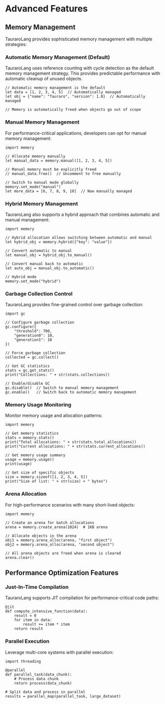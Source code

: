 # Advanced Features

## Memory Management

TauraroLang provides sophisticated memory management with multiple strategies:

### Automatic Memory Management (Default)

TauraroLang uses reference counting with cycle detection as the default memory management strategy. This provides predictable performance with automatic cleanup of unused objects.

```tauraro
// Automatic memory management is the default
let data = [1, 2, 3, 4, 5]  // Automatically managed
let obj = {"name": "Tauraro", "version": 1.0}  // Automatically managed

// Memory is automatically freed when objects go out of scope
```

### Manual Memory Management

For performance-critical applications, developers can opt for manual memory management:

```tauraro
import memory

// Allocate memory manually
let manual_data = memory.manual([1, 2, 3, 4, 5])

// Manual memory must be explicitly freed
// manual_data.free()  // Uncomment to free manually

// Switch to manual mode globally
memory.set_mode("manual")
let more_data = [6, 7, 8, 9, 10]  // Now manually managed
```

### Hybrid Memory Management

TauraroLang also supports a hybrid approach that combines automatic and manual management:

```tauraro
import memory

// Hybrid allocation allows switching between automatic and manual
let hybrid_obj = memory.hybrid({"key": "value"})

// Convert automatic to manual
let manual_obj = hybrid_obj.to_manual()

// Convert manual back to automatic
let auto_obj = manual_obj.to_automatic()

// Hybrid mode
memory.set_mode("hybrid")
```

### Garbage Collection Control

TauraroLang provides fine-grained control over garbage collection:

```tauraro
import gc

// Configure garbage collection
gc.configure({
    "threshold": 700,
    "generation0": 10,
    "generation1": 10
})

// Force garbage collection
collected = gc.collect()

// Get GC statistics
stats = gc.get_stats()
print("Collections: " + str(stats.collections))

// Enable/disable GC
gc.disable()  // Switch to manual memory management
gc.enable()   // Switch back to automatic memory management
```

### Memory Usage Monitoring

Monitor memory usage and allocation patterns:

```tauraro
import memory

// Get memory statistics
stats = memory.stats()
print("Total allocations: " + str(stats.total_allocations))
print("Current allocations: " + str(stats.current_allocations))

// Get memory usage summary
usage = memory.usage()
print(usage)

// Get size of specific objects
size = memory.sizeof([1, 2, 3, 4, 5])
print("Size of list: " + str(size) + " bytes")
```

### Arena Allocation

For high-performance scenarios with many short-lived objects:

```tauraro
import memory

// Create an arena for batch allocations
arena = memory.create_arena(1024)  # 1KB arena

// Allocate objects in the arena
obj1 = memory.arena_alloc(arena, "first object")
obj2 = memory.arena_alloc(arena, "second object")

// All arena objects are freed when arena is cleared
arena.clear()
```

## Performance Optimization Features

### Just-In-Time Compilation

TauraroLang supports JIT compilation for performance-critical code paths:

```tauraro
@jit
def compute_intensive_function(data):
    result = 0
    for item in data:
        result += item * item
    return result
```

### Parallel Execution

Leverage multi-core systems with parallel execution:

```tauraro
import threading

@parallel
def parallel_task(data_chunk):
    # Process data chunk
    return process(data_chunk)

# Split data and process in parallel
results = parallel_map(parallel_task, large_dataset)
```
